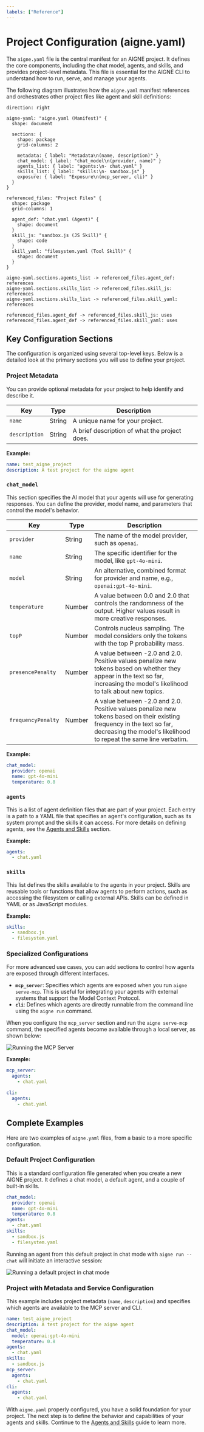 ```yaml
---
labels: ["Reference"]
---
```


# Project Configuration (aigne.yaml)

The `aigne.yaml` file is the central manifest for an AIGNE project. It defines the core components, including the chat model, agents, and skills, and provides project-level metadata. This file is essential for the AIGNE CLI to understand how to run, serve, and manage your agents.

The following diagram illustrates how the `aigne.yaml` manifest references and orchestrates other project files like agent and skill definitions:

```d2
direction: right

aigne-yaml: "aigne.yaml (Manifest)" {
  shape: document

  sections: {
    shape: package
    grid-columns: 2

    metadata: { label: "Metadata\n(name, description)" }
    chat_model: { label: "chat_model\n(provider, name)" }
    agents_list: { label: "agents:\n- chat.yaml" }
    skills_list: { label: "skills:\n- sandbox.js" }
    exposure: { label: "Exposure\n(mcp_server, cli)" }
  }
}

referenced_files: "Project Files" {
  shape: package
  grid-columns: 1

  agent_def: "chat.yaml (Agent)" {
    shape: document
  }
  skill_js: "sandbox.js (JS Skill)" {
    shape: code
  }
  skill_yaml: "filesystem.yaml (Tool Skill)" {
    shape: document
  }
}

aigne-yaml.sections.agents_list -> referenced_files.agent_def: references
aigne-yaml.sections.skills_list -> referenced_files.skill_js: references
aigne-yaml.sections.skills_list -> referenced_files.skill_yaml: references

referenced_files.agent_def -> referenced_files.skill_js: uses
referenced_files.agent_def -> referenced_files.skill_yaml: uses
```

## Key Configuration Sections

The configuration is organized using several top-level keys. Below is a detailed look at the primary sections you will use to define your project.

### Project Metadata

You can provide optional metadata for your project to help identify and describe it.

| Key         | Type   | Description                                  |
|-------------|--------|----------------------------------------------|
| `name`      | String | A unique name for your project.              |
| `description` | String | A brief description of what the project does. |

**Example:**
```yaml
name: test_aigne_project
description: A test project for the aigne agent
```

### `chat_model`

This section specifies the AI model that your agents will use for generating responses. You can define the provider, model name, and parameters that control the model's behavior.

| Key                | Type   | Description                                                                                                                                                             |
|--------------------|--------|-------------------------------------------------------------------------------------------------------------------------------------------------------------------------|
| `provider`         | String | The name of the model provider, such as `openai`.                                                                                                                       |
| `name`             | String | The specific identifier for the model, like `gpt-4o-mini`.                                                                                                                |
| `model`            | String | An alternative, combined format for provider and name, e.g., `openai:gpt-4o-mini`.                                                                                      |
| `temperature`      | Number | A value between 0.0 and 2.0 that controls the randomness of the output. Higher values result in more creative responses.                                                  |
| `topP`             | Number | Controls nucleus sampling. The model considers only the tokens with the top P probability mass.                                                                          |
| `presencePenalty`  | Number | A value between -2.0 and 2.0. Positive values penalize new tokens based on whether they appear in the text so far, increasing the model's likelihood to talk about new topics. |
| `frequencyPenalty` | Number | A value between -2.0 and 2.0. Positive values penalize new tokens based on their existing frequency in the text so far, decreasing the model's likelihood to repeat the same line verbatim. |

**Example:**
```yaml
chat_model:
  provider: openai
  name: gpt-4o-mini
  temperature: 0.8
```

### `agents`

This is a list of agent definition files that are part of your project. Each entry is a path to a YAML file that specifies an agent's configuration, such as its system prompt and the skills it can access. For more details on defining agents, see the [Agents and Skills](./core-concepts-agents-and-skills.md) section.

**Example:**
```yaml
agents:
  - chat.yaml
```

### `skills`

This list defines the skills available to the agents in your project. Skills are reusable tools or functions that allow agents to perform actions, such as accessing the filesystem or calling external APIs. Skills can be defined in YAML or as JavaScript modules.

**Example:**
```yaml
skills:
  - sandbox.js
  - filesystem.yaml
```

### Specialized Configurations

For more advanced use cases, you can add sections to control how agents are exposed through different interfaces.

- **`mcp_server`**: Specifies which agents are exposed when you run `aigne serve-mcp`. This is useful for integrating your agents with external systems that support the Model Context Protocol.
- **`cli`**: Defines which agents are directly runnable from the command line using the `aigne run` command.

When you configure the `mcp_server` section and run the `aigne serve-mcp` command, the specified agents become available through a local server, as shown below:

![Running the MCP Server](../assets/run-mcp-service.png)

**Example:**
```yaml
mcp_server:
  agents:
    - chat.yaml

cli:
  agents:
    - chat.yaml
```

## Complete Examples

Here are two examples of `aigne.yaml` files, from a basic to a more specific configuration.

### Default Project Configuration

This is a standard configuration file generated when you create a new AIGNE project. It defines a chat model, a default agent, and a couple of built-in skills.

```yaml
chat_model:
  provider: openai
  name: gpt-4o-mini
  temperature: 0.8
agents:
  - chat.yaml
skills:
  - sandbox.js
  - filesystem.yaml
```

Running an agent from this default project in chat mode with `aigne run --chat` will initiate an interactive session:

![Running a default project in chat mode](../assets/run/run-default-template-project-in-chat-mode.png)

### Project with Metadata and Service Configuration

This example includes project metadata (`name`, `description`) and specifies which agents are available to the MCP server and CLI.

```yaml
name: test_aigne_project
description: A test project for the aigne agent
chat_model:
  model: openai:gpt-4o-mini
  temperature: 0.8
agents:
  - chat.yaml
skills:
  - sandbox.js
mcp_server:
  agents:
    - chat.yaml
cli:
  agents:
    - chat.yaml
```

With `aigne.yaml` properly configured, you have a solid foundation for your project. The next step is to define the behavior and capabilities of your agents and skills. Continue to the [Agents and Skills](./core-concepts-agents-and-skills.md) guide to learn more.